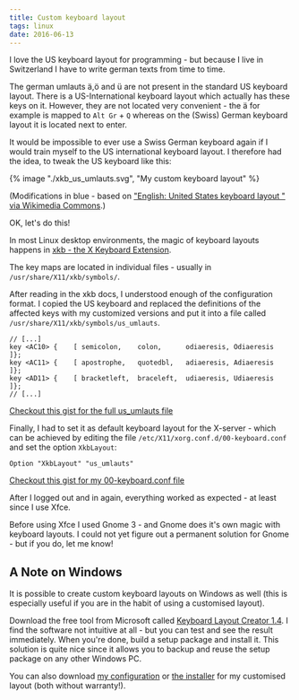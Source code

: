 ```yaml
---
title: Custom keyboard layout
tags: linux
date: 2016-06-13
---
```


I love the US keyboard layout for programming - but because I live in Switzerland I have
to write german texts from time to time.

The german umlauts ä,ö and ü are not present in the standard US keyboard layout.
There is a US-International keyboard layout which actually has these keys on it. However,
they are not located very convenient - the ä for example is mapped to `Alt Gr` + `Q`
whereas on the (Swiss) German keyboard layout it is located next to enter.

It would be impossible to ever use a Swiss German keyboard again if I would train myself to the US international keyboard layout. I therefore had the idea, to tweak the US keyboard like this:

{% image "./xkb_us_umlauts.svg", "My custom keyboard layout" %}

(Modifications in blue - based on ["English: United States keyboard layout
" via Wikimedia Commons](https://commons.wikimedia.org/wiki/File%3AKB_United_States-NoAltGr.svg).)

OK, let's do this!

In most Linux desktop environments, the magic of keyboard layouts happens in [xkb - the X Keyboard Extension](https://www.x.org/wiki/XKB/).

The key maps are located in individual files - usually in `/usr/share/X11/xkb/symbols/`.

After reading in the xkb docs, I understood enough of the configuration format. I copied the US keyboard and replaced the definitions of the affected keys with my customized versions and put
it into a file called `/usr/share/X11/xkb/symbols/us_umlauts`.

```text
// [...]
key <AC10> {	[ semicolon,	colon,		odiaeresis,	Odiaeresis	]};
key <AC11> {	[ apostrophe,	quotedbl,	adiaeresis,	Adiaeresis	]};
key <AD11> {	[ bracketleft,	braceleft,	udiaeresis,	Udiaeresis	]};
// [...]
```

[Checkout this gist for the full us_umlauts file](https://gist.github.com/raphiz/f48f7062f6ff51cdc34d629bc24063cc)

Finally, I had to set it as default keyboard layout for the X-server - which can be
achieved by editing the file `/etc/X11/xorg.conf.d/00-keyboard.conf` and set the option `XkbLayout`:

```text
Option "XkbLayout" "us_umlauts"
```

[Checkout this gist for my 00-keyboard.conf file](https://gist.github.com/raphiz/a239e372021a9d218d386b74c843ea1b)

After I logged out and in again, everything worked as expected - at least since I use Xfce.

Before using Xfce I used Gnome 3 - and Gnome does it's own magic with keyboard layouts.
I could not yet figure out a permanent solution for Gnome - but if you
do, let me know!

## A Note on Windows

It is possible to create custom keyboard layouts on Windows as well (this is especially useful if you are in the habit of using a customised layout).

Download the free tool from Microsoft called [Keyboard Layout Creator 1.4](https://www.microsoft.com/en-us/download/details.aspx?id=22339).
I find the software not intuitive at all - but you can test and see the result immediately. When you're done, build a setup package and install it. This solution is quite nice since it allows you to backup and reuse the setup package on any other Windows PC.

You can also download [my configuration](./en_rz.klc) or [the installer](./en_rz.zip) for my customised layout (both without warranty!).

